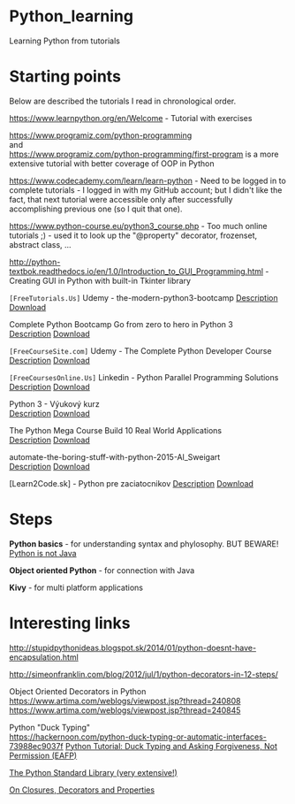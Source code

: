 # Python_learning
Learning Python from tutorials  

# Starting points

Below are described the tutorials I read in chronological order.

https://www.learnpython.org/en/Welcome - Tutorial with exercises

https://www.programiz.com/python-programming  
and  
https://www.programiz.com/python-programming/first-program
is a more extensive tutorial with better coverage of OOP in Python

https://www.codecademy.com/learn/learn-python - Need to be logged in to complete tutorials - I logged in with my GitHub account; but I didn't like the fact, that next tutorial were accessible only after successfully accomplishing previous one (so I quit that one).

https://www.python-course.eu/python3_course.php - Too much online tutorials ;) - used it to look up the "@property" decorator, frozenset, abstract class, ...

http://python-textbok.readthedocs.io/en/1.0/Introduction_to_GUI_Programming.html - Creating GUI in Python with built-in Tkinter library

`[FreeTutorials.Us]` Udemy - the-modern-python3-bootcamp
[Description](https://www.udemy.com/the-modern-python3-bootcamp/) [Download](https://torrentz2.eu/3ea55232bb7d6548231fb82862554251f6a8e72c)  

Complete Python Bootcamp Go from zero to hero in Python 3  
[Description](https://www.udemy.com/complete-python-bootcamp/) [Download](https://torrentz2.eu/c3d189bff274088440fb8d4628d1dccbdadfe9af)   

`[FreeCourseSite.com]` Udemy - The Complete Python Developer Course  
[Description](?) [Download](?)  

`[FreeCoursesOnline.Us]` Linkedin - Python Parallel Programming Solutions  [Description](?) [Download](?)  

Python 3 - Výukový kurz  
[Description](?) [Download](?)  

The Python Mega Course Build 10 Real World Applications  
[Description](?) [Download](?)  

automate-the-boring-stuff-with-python-2015-Al_Sweigart  
[Description](?) [Download](?)  

[Learn2Code.sk] - Python pre zaciatocnikov
[Description](https://www.learn2code.sk/kurzy/python-pre-zaciatocnikov) [Download](https://l.facebook.com/l.php?u=https%3A%2F%2Fdrive.google.com%2Fopen%3Fid%3D1Gc_lgQT0xbMsdo1AXAxiPbBbMtMTxFqe&h=AT2gFhMA4Lf7epiUValmTd2USIdzjh7Yq9M7-cHoq8GHOm54Ib2cbTF_Hd29QTnyXkRyxTpqOz85uXoTqR5VAlVdQYAcisn1kEuZn2QGbUrCoGqptxhe2yy9Kmw1Ii42b8ckfVyD2Mo4PQ)   

# Steps
**Python basics** - for understanding syntax and phylosophy. BUT BEWARE! [Python is not Java](http://dirtsimple.org/2004/12/python-is-not-java.html)

**Object oriented Python** - for connection with Java

**Kivy** - for multi platform applications

# Interesting links

http://stupidpythonideas.blogspot.sk/2014/01/python-doesnt-have-encapsulation.html

http://simeonfranklin.com/blog/2012/jul/1/python-decorators-in-12-steps/

Object Oriented Decorators in Python
https://www.artima.com/weblogs/viewpost.jsp?thread=240808
https://www.artima.com/weblogs/viewpost.jsp?thread=240845

Python "Duck Typing"  
https://hackernoon.com/python-duck-typing-or-automatic-interfaces-73988ec9037f
[Python Tutorial: Duck Typing and Asking Forgiveness, Not Permission (EAFP)](https://www.youtube.com/watch?v=x3v9zMX1s4s)

[The Python Standard Library (very extensive!)](https://docs.python.org/3/library/)

[On Closures, Decorators and Properties](https://www.youtube.com/playlist?list=PLzTAO9z9xIreYGpvZpQqmE_z12ijDqFunhttps://www.youtube.com/playlist?list=PLzTAO9z9xIreYGpvZpQqmE_z12ijDqFun)
